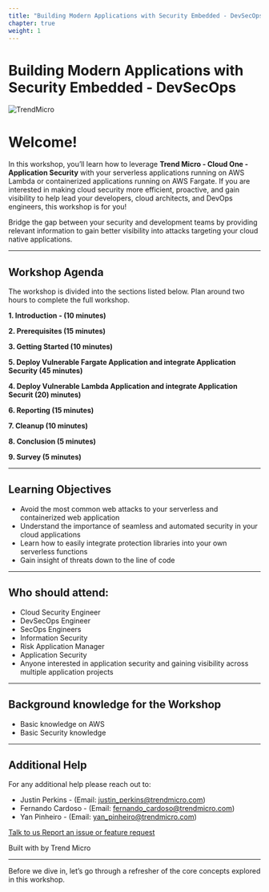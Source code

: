 ```yaml
---
title: "Building Modern Applications with Security Embedded - DevSecOps"
chapter: true
weight: 1
---
```

# Building Modern Applications with Security Embedded - DevSecOps

![TrendMicro](/images/logo.png)

# Welcome!

In this workshop, you’ll learn how to leverage **Trend Micro - Cloud One - Application Security** with your serverless applications running on AWS Lambda or containerized applications running on AWS Fargate. If you are interested in making cloud security more efficient, proactive, and gain visibility to help lead your developers, cloud architects, and DevOps engineers, this workshop is for you!


Bridge the gap between your security and development teams by providing relevant information to gain better visibility into attacks targeting your cloud native applications.

 
--------

## Workshop Agenda 

The workshop is divided into the sections listed below. Plan around two hours to complete the full workshop.


<span style="color: #4e3eb1;"><i class='fas fa-check fa-xs'></i></span> <b> 1. Introduction - (10 minutes)</b> 

<span style="color: #4e3eb1;"><i class='fas fa-check fa-xs'></i></span> <b> 2. Prerequisites (15 minutes)</b> 

<span style="color: #4e3eb1;"><i class='fas fa-check fa-xs'></i></span> <b> 3. Getting Started (10 minutes)</b> 

<span style="color: #4e3eb1;"><i class='fas fa-check fa-xs'></i></span> <b> 5. Deploy Vulnerable Fargate Application and integrate Application Security (45 minutes)</b>

<span style="color: #4e3eb1;"><i class='fas fa-check fa-xs'></i></span> <b> 4. Deploy Vulnerable Lambda Application and integrate Application Securit (20) minutes)</b>

<span style="color: #4e3eb1;"><i class='fas fa-check fa-xs'></i></span> <b> 6. Reporting  (15 minutes)</b>

<span style="color: #4e3eb1;"><i class='fas fa-check fa-xs'></i></span> <b> 7. Cleanup (10 minutes)</b>

<span style="color: #4e3eb1;"><i class='fas fa-check fa-xs'></i></span> <b> 8. Conclusion (5 minutes)</b>

<span style="color: #4e3eb1;"><i class='fas fa-check fa-xs'></i></span> <b> 9. Survey (5 minutes)</b>

--------

## Learning Objectives
- Avoid the most common web attacks to your serverless and containerized web application
- Understand the importance of seamless and automated security in your cloud applications
- Learn how to easily integrate protection libraries into your own serverless functions
- Gain insight of threats down to the line of code 

--------

## Who should attend:
- Cloud Security Engineer
- DevSecOps Engineer
- SecOps Engineers
- Information Security
- Risk Application Manager
- Application Security 
- Anyone interested in application security and gaining visibility across multiple application projects

--------


## Background knowledge for the Workshop
- Basic knowledge on AWS
- Basic Security knowledge

--------

## Additional Help
For any additional help please reach out to: 

- Justin Perkins - (Email: justin_perkins@trendmicro.com)
- Fernando Cardoso - (Email: fernando_cardoso@trendmicro.com)
- Yan Pinheiro - (Email: yan_pinheiro@trendmicro.com)

<p>
<a  href="mailto:fernando_cardoso@trendmicro.com;justin_perkins@trendmicro.com;yan_pinheiro@trendmicro.com?subject=Feedback Cloud One - Application Security Workshop"  target="_blank" rel="noopener noreferrer"  class="btn btn-default">  
  Talk to us
  <i class="fas fa-paper-plane"></i>
</a>

<a  href="https://github.com/JustinDPerkins/aws-modernization-with-cloud-one-application-security/issues/new" target="_blank" rel="noopener noreferrer"  class="btn btn-default">  
  <i class="fas fa-bug"></i>
  Report an issue or feature request
</a>
</p>
</li>
</ul>
<p>Built with <i class="far fa-heart" style="color: red;"></i> by Trend Micro</p>

--------

Before we dive in, let’s go through a refresher of the core concepts explored in this workshop.
